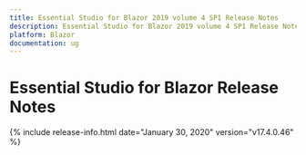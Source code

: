 ```yaml
---
title: Essential Studio for Blazor 2019 volume 4 SP1 Release Notes  
description: Essential Studio for Blazor 2019 volume 4 SP1 Release Notes  
platform: Blazor
documentation: ug
---
```


# Essential Studio for Blazor  Release Notes  

{% include release-info.html date="January 30, 2020"  version="v17.4.0.46" %} 


